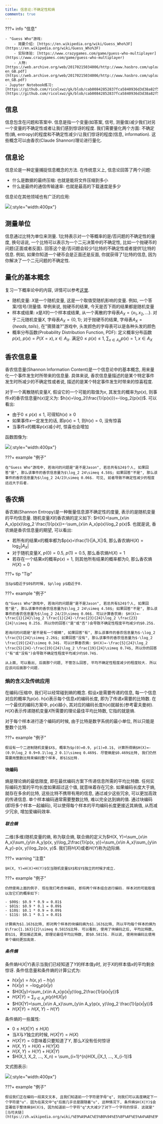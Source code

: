 ```yaml
---
title: 信息论:不确定性和熵
comments: true
---
```


???+ info "信息"

    - "Guess Who"游戏: 
        - 简要介绍: [https://en.wikipedia.org/wiki/Guess_Who%3F](https://en.wikipedia.org/wiki/Guess_Who%3F)
        - 实际体验: [https://www.crazygames.com/game/guess-who-multiplayer](https://www.crazygames.com/game/guess-who-multiplayer)
        - 人物: [https://web.archive.org/web/20170215034006/http://www.hasbro.com/upload/guesswho/GWc_Kooky-en_GB.pdf](https://web.archive.org/web/20170215034006/http://www.hasbro.com/upload/guesswho/GWc_Kooky-en_GB.pdf)
    - Jupyter Notebook练习: [https://github.com/ricolxwz/gk/blob/cab00842852837fca5840936d3d38a82f512df64/docs/%E4%BF%A1%E6%81%AF%E8%AE%BA/Module_1_notebook.ipynb](https://github.com/ricolxwz/gk/blob/cab00842852837fca5840936d3d38a82f512df64/docs/%E4%BF%A1%E6%81%AF%E8%AE%BA/Module_1_notebook.ipynb)

## 信息

信息包含在问题和答案中. 信息是指一个变量(如答案, 信号, 测量值)减少我们对另一个变量的不确定性或者让我们感到惊讶的程度. 我们需要量化两个方面: 不确定性(熵, entropy)的程度和不确定性减少/让我们惊讶的程度(信息, information). 这些概念可以由香农(Claude Shannon)理论进行量化. 

## 信息论

信息论是一种定量捕捉信息概念的方法. 在传统意义上, 信息论回答了两个问题: 

- 什么是数据的最终压缩: 也就是能将文件压缩到多小
- 什么是最终的通信传输速率: 也就是最高的下载速度是多少

信息论在其他领域也有广泛的应用: 

![](https://img.ricolxwz.io/2024/07/ee100df97b4ef95d182b80b3439e5949.webp){:style="width:400px"}

## 测量单位

信息通过比特为单位来测量. 1比特表示对一个等概率的是/否问题的不确定性的量度, 换句话说, 一个比特可以表示为一个二元决策中的不确定性, 比如一个抛硬币的问题(正面或者反面). 回答这个是/否问题会较少1比特的不确定性或者提供1比特的信息. 例如, 如果你知道一个硬币会是正面还是反面, 你就获得了1比特的信息, 因为你解决了一个二元问题的不确定性. 

## 量化的基本概念

复习一下概率论中的内容, 详情可以参考[这里](https://ml.ricolxwz.de/%E6%A6%82%E7%8E%87/%E4%B8%80%E7%BB%B4%E9%9A%8F%E6%9C%BA%E5%8F%98%E9%87%8F%E5%8F%8A%E5%85%B6%E5%88%86%E5%B8%83/).

- 随机变量: $X$是一个随机变量, 这是一个取值受随机影响的变量. 例如, 一个答案/信号/测量值. 举例来说, 抛硬币的结果, 今天是否下雨的结果都是随机变量
- 样本或结果: $x$是$X$的一个样本或结果, 从一个离散的字母表$A_X=\{x_1, x_2, ...\}$. 对于二元随机变量$X$, 字母表$A_X=\{0, 1\}$; 对于抛硬币的结果, 字母表$A_X=\{heads, tails\}$, 在"猜猜谁?"游戏中, 头发颜色的字母表可以是各种头发的颜色
- 概率分布函数(Probability Distribution Function, PDF): 定义概率分布函数$p(x)$, $p(x)=P(X=x), x\in A_X$. 满足$0\leq p(x)\leq 1$, $\sum_{x\in A_X}p(x)=1, x\in A_X$

## 香农信息量

香农信息量(Shannon Information Content)是一个信息论中的基本概念, 用来量化一个事件发生时所带来的信息量. 具体来说, 香农信息量描述的是某个特定事件发生时所减少的不确定性或者说, 描述的是某个特定事件发生时带来的惊喜程度.

对于一个离散随机变量$X$, 假设它的一个可能的取值为$x$, 其发生的概率为$p(x)$, 则事件$x$的香农信息量$h(x)$定义为: $h(x)=\log_2(\frac{1}{p(x)})=-\log_2(p(x))$. 可以看出:

- 由于$0\leq p(x)\leq 1$, 可得知$h(x)\geq 0$
- 如果事件$x$一定发生的话, 即$p(x)=1$, 则$h(x)=0$, 没有惊喜
- 当事件$x$的概率$p(x)$减小时, 惊喜也会增加

函数图像为: 

![](https://img.ricolxwz.io/2024/08/e853e09c6248971025eaa9a7704a13c7.png){:style="width:400px"}

???+ example "例子"

    在"Guess Who"游戏中, 若询问的问题是"是不是Jason", 若总共有$24$个人, 如果回答"是", 那么该事件的香农信息量为$\log_2 24\simeq 4.58$; 如果回答"不是", 那么该事件的香农信息量为$\log_2 24/23\simeq 0.06$. 可见, 前者导致不确定性减少的程度远远大于后者.

## 香农熵

香农熵(Shannon Entropy)是一种衡量信息源不确定性的度量, 表示的是随机变量的平均信息量. 随机变量$X$的香农熵的定义如下: $H(X)=\sum_{x\in A_x}p(x)\log_2 \frac{1}{p(x)}=-\sum_{x\in A_x}p(x)\log_2 p(x)$. 也就是说, 香农熵是香农信息量的期望, 可以看出: 

- 若所有的结果$x$的概率都为$p(x)=\frac{1}{|A_X|}$, 那么香农熵$H(X)=\log_2|A_X|$
- 对于随机变量$X$, $p(0) = 0.5$, $p(1)=0.5$, 那么香农熵$H(X)=1$
- 若存在一个结果$x$的概率$p(x)=1$, 则其他所有结果的概率都为$0$, 那么香农熵$H(X)=0$

???+ tip "Tip"

    当$p$趋近于$0$的时候, $p\log p$趋近于0.

???+ example "例子"

    在"Guess Who"游戏中, 若询问的问题是"是不是Jason", 若总共有$24$个人, 如果回答"是", 那么该事件的香农信息量为$\log_2 24\simeq 4.58$; 如果回答"不是", 那么该事件的香农信息量为$\log_2 24/23\simeq 0.06$. 可以计算香农熵: $H(X)=-\frac{1}{24}\log_2 \frac{1}{24}-\frac{23}{24}\log_2 \frac{23}{24}\simeq 0.25$. 所以你的回答("是"或"否")会导致不确定性程度平均减少约$0.25$.

    若询问的问题是"是不是有一个眼睛", 如果回答"有", 那么该事件的香农信息量为$-\log_2 \frac{5}{24}\simeq 2.26$; 如果回答"没有", 那么该事件的香农信息量为$-\log_2 \frac{19}{24}\simeq 0.34$. 可以计算香农熵: $H(X)=-\frac{5}{24}\log_2 \frac{5}{24}-\frac{19}{24}\log_2 \frac{19}{24}\simeq 0.74$, 所以你的回答("有"或"没有")会导致不确定性程度平均减少约$0.74$.

    从上面, 可以看出, 后面那个问题, 不管怎么回答, 平均不确定性程度减少的程度较大. 所以应该问后面那个问题.

### 熵的含义及传统应用

在编码/压缩中, 我们可以经常碰到熵的概念. 假设$x$是需要传递的信息, 每一个信息对应的概率为$p(x)$. $h(x)$表示每个信息$x$的编码长度, 即为了传递$x$需要的比特数. 在一个最优的编码方案中, $p(x)$越小, 其对应的编码长度$h(x)$就越长(参考霍夫曼树). $H(X)$表示传递随机变量$X$所需要的理论最佳平均比特数, 它指的就是熵.

对于每个样本进行逐个编码的时候, 由于比特是数字系统的最小单位, 所以只能是整数个比特.

???+ example "例子"

    假设有一个二进制随机变量$X$, 概率为$p(0)=0.9, p(1)=0.1$, 计算所得熵$H(X)=-(0.9\log_2 0.9+0.1\log_2 0.1)\simeq 0.469$. 尽管熵是$0.469$比特, 我们仍然需要用整数比特来编码整个样本, 即$1$比特.

#### 块编码

熵是理论熵的最低限度, 即在最优编码方案下传递信息所需的平均比特数. 任何实际编码方案的平均长度如果超过这个值, 就意味着存在冗余. 如果编码长度大于熵, 就存在多余的比特, 这些比特不携带有用的信息, 通过减少这些冗余, 可以更加高效的传递信息. 单个样本编码通常需要整数比特, 难以完全达到熵的值. 通过块编码(即将多个样本一起编码), 可以使得每个样本的平均编码长度更接近其熵值, 从而减少冗余, 增加爱编码效率.

##### 联合熵

二维(多维)随机变量的熵, 称为联合熵, 联合熵的定义为$H(X, Y)=\sum_{x\in A_x}\sum_{y\in A_y}p(x, y)\log_2\frac{1}{p(x, y)}=\sum_{x\in A_x}\sum_{y\in A_y}-p(x, y)\log_2p(x, y)$. 我们将$H(X)$或者$H(Y)$称为边际熵.

???+ warning "注意"

    $H(X, Y)=H(X)+H(Y)$仅当随机变量$X$和$Y$独立的时候才成立.

???+ example "例子"

    仍然使用上面的例子. 现在我们考虑块编码, 即将两个样本组合进行编码. 样本对的可能取值以及它们的概率如下: 

    - $00$: $0.9 * 0.9 = 0.81$
    - $01$: $0.9 * 0.1 = 0.09$
    - $10$: $0.1 * 0.9 = 0.09$
    - $11$: $0.1 * 0.1 = 0.01$

    计算熵为$1.163$比特, 即对两个样本的块编码熵为$1.163$比特, 所以平均每个样本的熵为$\frac{1.163}{2}\simeq 0.5815$比特. 可以看到, 使用了块编码之后, 平均比特数, 即$1$, 更加接近其熵, 即理论最佳平均比特数, 即$0.5815$. 所以说, 使用块编码比使用单个编码更加高效. 

##### 条件熵

条件熵$H(X|Y)$表示当我们已经知道了$Y$的样本值$y$时, 对于$X$的样本值$x$的平均剩余惊讶. 条件信息量和条件熵的计算公式为:

- $h(x|y)=h(x, y)-h(y)$
- $h(x|y)=-\log_2 p(x|y)$
- $H(X|y)=\sum_{x\in A_x}p(x|y)\log_2\frac{1}{p(x|y)}$
- $H(X|Y)=\sum_{y\in A_y}p(y)H(X|y)$
- $H(X|Y)=\sum_{x\in A_x}\sum_{y\in A_y}p(x, y)\log_2 \frac{1}{p(x|y)}$
- $H(X|Y)=H(X, Y)-H(Y)$

条件熵的一些属性:

- $0\leq H(X|Y)\leq H(X)$
- 当$X$与$Y$独立的时候, $H(X|Y)=H(X)$
- $H(X|Y)=0$意味着只要知道了$Y$, 那么$X$没有任何惊讶
- $H(X, Y)=H(X)+H(Y|X)$
- $H(X, Y)=H(Y)+H(X|Y)$
- $H(X_1, X_2, ..., X_n) = \sum_{i=1}^{n}H(X_i|X_1, ..., X_{i-1})$

文式图表示:

![](https://img.ricolxwz.io/2024/08/c2e19c07e7381c048c819d78f8526aff.png){:style="width:400px"}

???+ example "例子"

    假设我们正在编码一段英文文本, 且我们知道前一个字符是字母"q", 则我们可以高度确定下一个字符是"u". 因为在英文中"q"后面几乎总是跟随着"u", 这种情况下, 条件熵$H(X|Y)$会显著低于整体熵$H(X)$, 因为知道前一个字符"q"大大减少了对下一个字符的惊讶. 这就是"[马可夫链](https://zh.wikipedia.org/wiki/%E9%A9%AC%E5%B0%94%E5%8F%AF%E5%A4%AB%E9%93%BE)".